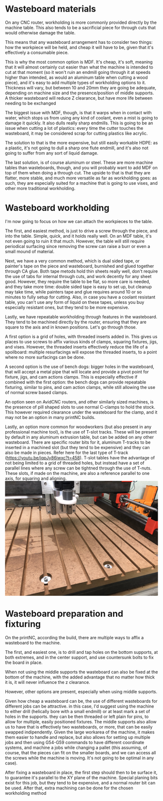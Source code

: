 # Wasteboard materials

On any CNC router, workholding is more commonly provided directly by the machine table. This also tends to be a sacrificial piece for through cuts that would otherwise damage the table. 

This means that any wasteboard arrangement has to consider two things: how the workpiece will be held, and cheap it will have to be, given that it's effectively a consumable piece. 

This is why the most common option is MDF. It's cheap, it's soft, meaning that it will almost certainly cut easier than what the machine is intended to cut at that moment (so it won't ruin an endmill going through it at speeds higher than intended, as would an aluminum table when cutting a wood piece), and it's easy to add multiple types of workholding options to it. Thickness will vary, but between 10 and 20mm they are going be adequate, depending on machine size and the presence/position of middle supports. A thicker wasteboard will reduce Z clearance, but have more life between needing to be exchanged

The biggest issue with MDF, though, is that it warps when in contact with water, which stops us from using any kind of coolant, even a mist is going to damage it quickly. It also dulls really sharp endmills.
This is going to be an issue when cutting a lot of plastics: every time the cutter touches the wasteboard, it may be considered scrap for cutting plastics like acrylic. 

The solution to that is the more expensive, but still easily workable HDPE: as a plastic, it's not going to dull a sharp one flute endmill, and it's also not going to suffer from any sort of liquid damage.

The last solution, is of course aluminum or steel. These are more machine tables than wasteboards, though, and you will probably want to add MDF on top of them when doing a through cut. The upside to that is that they are flatter, more stable, and much more versatile as far as workholding goes: as such, they are especially suited for a machine that is going to use vises, and other more traditional workholding.

# Wasteboard workholding

I'm now going to focus on how we can attach the workpieces to the table.

The first, and easiest method, is just to drive a screw through the piece, and into the table. Simple, quick, and it holds really well. On an MDF table, it's not even going to ruin it that much. However, the table will still require periodical surfacing since removing the screw can raise a burr or even a small mound of material.

Next, we have a very common method, which is dual sided tape, or painter's tape on the piece and wasteboard, burnished and glued together through CA glue. Both tape metods hold thin sheets really well, don't require the use of tabs for internal through cuts, and work decently for any sheet good. However, they require the table to be flat, so more care is needed, and they take more time: double sided tape is easy to set up, but cleanup may take time, while painters tape and glue requires around 10 or so minutes to fully setup for cutting. Also, in case you have a coolant resistant table, you can't use any form of liquid on these tapes, unless you buy especially resistant ones, but they tend to be more expensive.

Lastly, we have repeatable workholding through features in the wasteboard. They tend to be machined directly by the router, ensuring that they are square to the axis and in known positions.  Let's go through those.

A first option is a grid of holes, with threaded inserts added in. This gives us places to use screws to affix various kinds of clamps, squaring fixtures, jigs, and vises. However, the threaded inserts effectively reduce the life of a spoilboard: multiple resurfacings will expose the threaded inserts, to a point where no more surfacings can be done. 

A second option is the use of bench dogs: bigger holes in the wasteboard, that will accept a metal pipe that will locate and provide a pivot point for fixture, jigs, and cam actions clamps. This is especially effective if combined with the first option: the bench dogs can provide repeatable fixturing, similar to pins, and cam action clamps, while still allowing the use of normal screw based clamps.

An option seen on AvidCNC routers, and other similarly sized machines, is the presence of pill shaped slots to use normal C-clamps to hold the stock. This however required clearance under the wasteboard for the clamp, and it may not be an option in many printNC builds. 

Lastly, an option more common for woodworkers (but also present in any professional machine tool), is the use of T-slot tracks. These will be present by default in any aluminum extrusion table, but can be added on any other wasteboard. There are specific router bits for it, aluminum T-tracks to be inserted in a machined slot (but they tend to be expensive) and they can also be made in pieces. Refer here for the last type of T-track (https://youtu.be/jqpJy86iwxc?t=458). T-slot tables have the advantage of not being limited to a grid of threaded holes, but instead have a set of parallel lines where any screw can be tightned through the use of T-nuts. These slots, if made on the machine, are also a reference parallel to one axis, for squaring and aligning.
![](images/image0.jpg)

# Wasteboard preparation and fixturing

On the printNC, according the build, there are multiple ways to affix a wasteboard to the machine.

The first, and easiest one, is to drill and tap holes on the bottom supports, at both extremes, and in the center support, and use countersunk bolts to fix the board in place.

When not using the middle supports the wasteboard can also be fixed at the bottom of the machine, with the added advantage that no matter how thick it is, it will never influence the z clearance.

However, other options are present, especially when using middle supports.

Given how cheap a wasteboard can be, the use of different wasteboards for different jobs can be attractive. in this case, I'd suggest using the machine to either drill (helically bore with a small endmill) or at least mark a set of holes in the supports. they can be then threaded or left plain for pins, to allow for multiple, easily positioned fixtures. The middle supports also allow us to have that is effectively two wasteboards, or more, that can be easily swapped indipendently. Given the large workarea of the machine, it makes them easier to handle and replace, but also allows for setting up multiple jobs and then using G54-G59 commands to have different coordinate systems, and machine a jobs while changing a pallet (this assuming, of course, that the pieces can fit on the smaller boards, and we can access all the screws while the machine is moving. It's not going to be optimal in any case).

After fixing a wasteboard in place, the first step should then to be surface it, to guarantee it's parallel to the XY plane of the machine. Special planing bits exist for this job, but they tend to be expensive, and a normal router bit can be used. After that, extra machining can be done for the chosen workholding method
